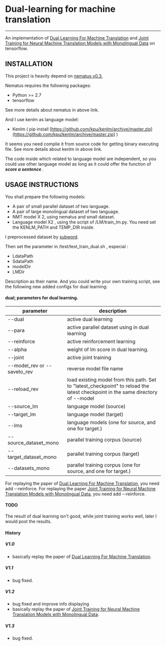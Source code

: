 # Dual-learning for machine translation
-------

An implementation of [Dual Learning For Machine Translation](https://arxiv.org/abs/1611.00179) and [Joint Training for Neural Machine Translation Models with Monolingual Data](https://arxiv.org/abs/1803.00353) on tensorflow.

INSTALLATION
------------
This project is heavily depend on [nematus v0.3. ]( https://github.com/EdinburghNLP/nematus )

Nematus requires the following packages:

 - Python >= 2.7
 - tensorflow

See more details about nematus in above link.

And I use kenlm as language model:

- Kenlm ( pip install [https://github.com/kpu/kenlm/archive/master.zip](https://github.com/kpu/kenlm/archive/master.zip) )

It seems you need complie it from source code for getting binary executing file. See more details about kenlm in above link.

The code inside which related to language model are independent, so you could use other language model as long as it could offer the function of ***score a sentence*** . 
 
USAGE INSTRUCTIONS
------------------

You shall prepare the following models:

- A pair of small parallel dataset of two language.
- A pair of large monolingual dataset of two language.
- NMT model X 2, using nematus and small dataset.
- Language model X2 , using the script of /LM/train_lm.py. You need set the KENLM_PATH and TEMP_DIR inside.

I preprocessed dataset by [subword](https://github.com/rsennrich/subword-nmt).

Then set the parameter in /test/test_train_dual.sh , especial :
- LdataPath
- SdataPath
- modelDir
- LMDir

Description as their name. And you could write your own training script, see the following new added configs for dual learning:

#### dual; parameters for dual learning.
| parameter | description |
|---        |---          |
| --dual | active dual learning |
| --para | active parallel dataset using in dual learning |
| --reinforce | active reinforcement learning |
| --alpha|weight of lm score in dual learning. |
| --joint | active joint training |
| --model_rev or --saveto_rev | reverse model file name |
| --reload_rev | load existing model from this path. Set to \"latest_checkpoint\" to reload the latest checkpoint in the same directory of --model |
| --source_lm | language model (source) |
| --target_lm | language model (target) |
| --lms | language models (one for source, and one for target.) |
| --source_dataset_mono | parallel training corpus (source) |
| --target_dataset_mono | parallel training corpus (target) |
| --datasets_mono | parallel training corpus (one for source, and one for target.) | 

For replaying the paper of [Dual Learning For Machine Translation](https://arxiv.org/abs/1611.00179), you need add  --reinforce.
For replaying the paper [Joint Training for Neural Machine Translation Models with Monolingual Data](https://arxiv.org/abs/1611.00179), you need add  --reinforce.

#### TODO

The result of dual learning isn't good, while joint training works well, later I would post the results.

#### History

##### V1.0

- basically replay the paper of [Dual Learning For Machine Translation](https://arxiv.org/abs/1611.00179).

##### V1.1

- bug fixed.

##### V1.2

- bug fixed and improve info displaying
- basically replay the paper of [Joint Training for Neural Machine Translation Models with Monolingual Data](https://arxiv.org/abs/1611.00179).

##### V1.3

- bug fixed.